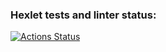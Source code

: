 ### Hexlet tests and linter status:
[![Actions Status](https://github.com/meloshnikov/backend-project-6/actions/workflows/hexlet-check.yml/badge.svg)](https://github.com/meloshnikov/backend-project-6/actions)